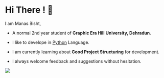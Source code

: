  
# Hi There ! 👋

I am Manas Bisht,
- A normal 2nd year student of **Graphic Era Hill University, Dehradun**.

- I like to develope in [Python]("https://www.python.org/doc/essays/blurb/") Language.

- I am currently learning about **Good Project Structuring** for development.

- I always welcome feedback and suggestions without hesitation.
  
![](https://leetcard.jacoblin.cool/Manas_bisht_11?ext=contest)
